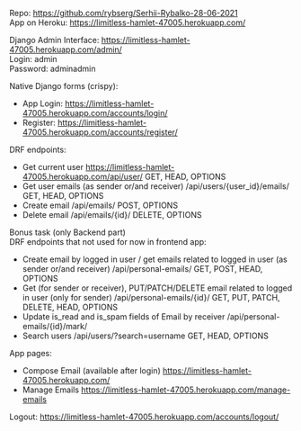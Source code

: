 Repo: https://github.com/rybserg/Serhii-Rybalko-28-06-2021  
App on Heroku: https://limitless-hamlet-47005.herokuapp.com/  

Django Admin Interface: https://limitless-hamlet-47005.herokuapp.com/admin/  
Login: admin  
Password: adminadmin  

Native Django forms (crispy):   
* App Login: https://limitless-hamlet-47005.herokuapp.com/accounts/login/  
* Register: https://limitless-hamlet-47005.herokuapp.com/accounts/register/  

DRF endpoints:  
* Get current user https://limitless-hamlet-47005.herokuapp.com/api/user/ GET, HEAD, OPTIONS  
* Get user emails (as sender or/and receiver) /api/users/{user_id}/emails/ GET, HEAD, OPTIONS  
* Create email /api/emails/ POST, OPTIONS  
* Delete email /api/emails/{id}/ DELETE, OPTIONS  

Bonus task (only Backend part)  
DRF endpoints that not used for now in frontend app:  
* Create email by logged in user / get emails related to logged in user (as sender or/and receiver) /api/personal-emails/ GET, POST, HEAD, OPTIONS  
* Get (for sender or receiver), PUT/PATCH/DELETE email related to logged in user (only for sender) /api/personal-emails/{id}/ GET, PUT, PATCH, DELETE, HEAD, OPTIONS  
* Update is_read and is_spam fields of Email by receiver /api/personal-emails/{id}/mark/  
* Search users /api/users/?search=username GET, HEAD, OPTIONS  

App pages:  
* Compose Email (available after login) https://limitless-hamlet-47005.herokuapp.com/  
* Manage Emails https://limitless-hamlet-47005.herokuapp.com/manage-emails  

Logout:
https://limitless-hamlet-47005.herokuapp.com/accounts/logout/
